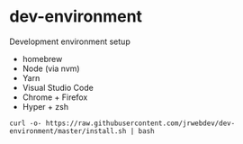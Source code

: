 # dev-environment

Development environment setup

* homebrew
* Node (via nvm)
* Yarn
* Visual Studio Code
* Chrome + Firefox
* Hyper + zsh

```
curl -o- https://raw.githubusercontent.com/jrwebdev/dev-environment/master/install.sh | bash
```
